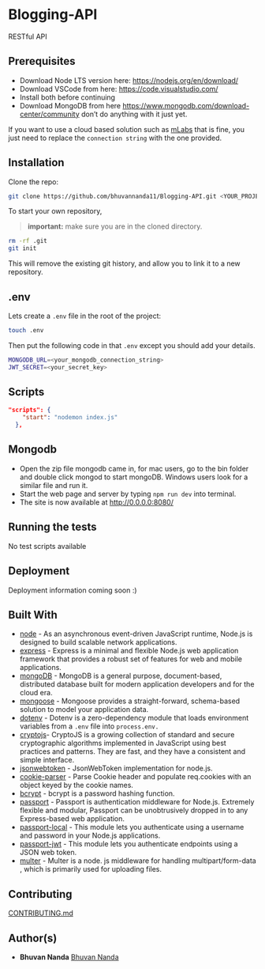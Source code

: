 # Blogging-API

RESTful API

## Prerequisites

- Download Node LTS version here: <https://nodejs.org/en/download/>
- Download VSCode from here: <https://code.visualstudio.com/>
- Install both before continuing
- Download MongoDB from here <https://www.mongodb.com/download-center/community> don’t do anything with it just yet.

If you want to use a cloud based solution such as [mLabs](https://mlab.com) that is fine, you just need to replace the `connection string` with the one provided.

## Installation

Clone the repo:

```bash
git clone https://github.com/bhuvannanda11/Blogging-API.git <YOUR_PROJECT_NAME> && cd <YOUR_PROJECT_NAME>
```

To start your own repository,

> **important:** make sure you are in the cloned directory.

```bash
rm -rf .git
git init
```

This will remove the existing git history, and allow you to link it to a new repository.

## .env

Lets create a `.env` file in the root of the project:

```bash
touch .env
```

Then put the following code in that `.env` except you should add your details.

```bash
MONGODB_URL=<your_mongodb_connection_string>
JWT_SECRET=<your_secret_key>
```

## Scripts

```json
"scripts": {
    "start": "nodemon index.js"
  },
```
## Mongodb
- Open the zip file mongodb came in, for mac users, go to the bin folder and double click mongod to start mongoDB. Windows users look for a similar file and run it.
- Start the web page and server by typing `npm run dev` into terminal.
- The site is now available at <http://0.0.0.0:8080/>


## Running the tests

No test scripts available

## Deployment

Deployment information coming soon :)

## Built With

- [node](https://nodejs.org/en/about/) - As an asynchronous event-driven JavaScript runtime, Node.js is designed to build scalable network applications.
- [express](https://expressjs.com) - Express is a minimal and flexible Node.js web application framework that provides a robust set of features for web and mobile applications.
- [mongoDB](https://www.mongodb.com) - MongoDB is a general purpose, document-based, distributed database built for modern application developers and for the cloud era.
- [mongoose](https://mongoosejs.com) - Mongoose provides a straight-forward, schema-based solution to model your application data.
- [dotenv](https://github.com/motdotla/dotenv#readme) - Dotenv is a zero-dependency module that loads environment variables from a `.env` file into `process.env.`
- [cryptojs](https://www.npmjs.com/package/crypto-js)- CryptoJS is a growing collection of standard and secure cryptographic algorithms implemented in JavaScript using best practices and patterns. They are fast, and they have a consistent and simple interface.
- [jsonwebtoken](https://github.com/auth0/node-jsonwebtoken#readme) - JsonWebToken implementation for node.js.
- [cookie-parser](https://github.com/expressjs/cookie-parser#readme) - Parse Cookie header and populate req.cookies with an object keyed by the cookie names.
- [bcrypt](https://github.com/kelektiv/node.bcrypt.js#readme) - bcrypt is a password hashing function.
- [passport](http://www.passportjs.org) - Passport is authentication middleware for Node.js. Extremely flexible and modular, Passport can be unobtrusively dropped in to any Express-based web application.
- [passport-local](http://www.passportjs.org/packages/passport-local/) - This module lets you authenticate using a username and password in your Node.js applications.
- [passport-jwt](http://www.passportjs.org/packages/passport-jwt/) - This module lets you authenticate endpoints using a JSON web token.
- [multer](https://www.npmjs.com/package/multer) - Multer is a node. js middleware for handling multipart/form-data , which is primarily used for uploading files.


## Contributing

[CONTRIBUTING.md](/CONTRIBUTING.md)

## Author(s)

- **Bhuvan Nanda**  [Bhuvan Nanda](https://github.com/bhuvannanda11/)